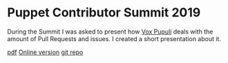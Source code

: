 # Puppet Contributor Summit 2019

During the Summit I was asked to present how [Vox Pupuli](https://voxpupuli.org)
deals with the amount of Pull Requests and issues. I created a short
presentation about it.

[pdf](Vox_Pupuli_-_Managing_PRs_Contributor_Summit_2019_-_Tim_Meusel.pdf)
[Online version](https://bastelfreak.de/contributorsummit2019/#1)
[git repo](https://github.com/bastelfreak/contributorsummit2019#puppet-contributor-summit-2019-in-budapest)
